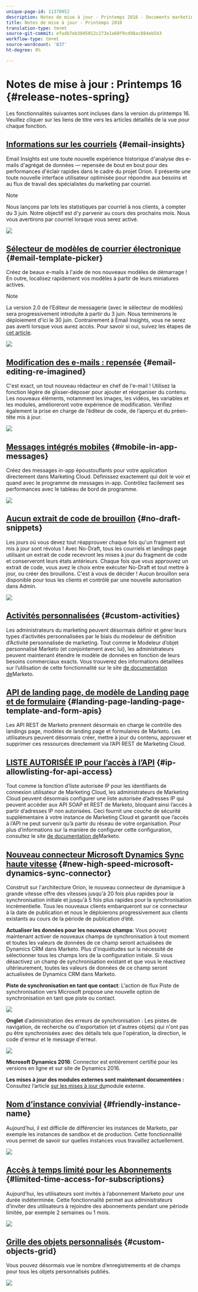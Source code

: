 ```yaml
---
unique-page-id: 11370952
description: Notes de mise à jour - Printemps 2016 - Documents marketing - Documentation du produit
title: Notes de mise à jour - Printemps 2016
translation-type: tm+mt
source-git-commit: efadb7eb3845012c273e1a60f9cd98ac884eb543
workflow-type: tm+mt
source-wordcount: '837'
ht-degree: 0%

---
```



# Notes de mise à jour : Printemps 16 {#release-notes-spring}

Les fonctionnalités suivantes sont incluses dans la version du printemps 16. Veuillez cliquer sur les liens de titre vers les articles détaillés de la vue pour chaque fonction.

## [Informations sur les courriels](http://docs.marketo.com/display/docs/email+insights) {#email-insights}

Email Insights est une toute nouvelle expérience historique d&#39;analyse des e-mails d&#39;agrégat de données — repensée de bout en bout pour des performances d&#39;éclair rapides dans le cadre du projet Orion. Il présente une toute nouvelle interface utilisateur optimisée pour répondre aux besoins et au flux de travail des spécialistes du marketing par courriel.

>[!NOTE]
>
>Nous lançons par lots les statistiques par courriel à nos clients, à compter du 3 juin. Notre objectif est d&#39;y parvenir au cours des prochains mois. Nous vous avertirons par courriel lorsque vous serez activé.

![](assets/two.png)

## [Sélecteur de modèles de courrier électronique](/help/marketo/product-docs/email-marketing/general/email-editor-2/email-template-picker-overview.md) {#email-template-picker}

Créez de beaux e-mails à l&#39;aide de nos nouveaux modèles de démarrage ! En outre, localisez rapidement vos modèles à partir de leurs miniatures actives.

>[!NOTE]
>
>La version 2.0 de l’Editeur de messagerie (avec le sélecteur de modèles) sera progressivement introduite à partir du 3 juin. Nous terminerons le déploiement d&#39;ici le 30 juin. Contrairement à Email Insights, vous ne serez pas averti lorsque vous aurez accès. Pour savoir si oui, suivez les étapes de [cet article](https://docs.marketo.com/pages/viewpage.action?pageId=11373011).

![](assets/5-29-home-starter-templates.png)

## [Modification des e-mails : repensée](/help/marketo/product-docs/email-marketing/general/email-editor-2/email-editor-v2-0-overview.md) {#email-editing-re-imagined}

C&#39;est exact, un tout nouveau rédacteur en chef de l&#39;e-mail ! Utilisez la fonction légère de glisser-déposer pour ajouter et réorganiser du contenu. Les nouveaux éléments, notamment les images, les vidéos, les variables et les modules, amélioreront votre expérience de modification. Vérifiez également la prise en charge de l’éditeur de code, de l’aperçu et du préen-tête mis à jour.

![](assets/17a-29-modules-next.png)

## [Messages intégrés mobiles](/help/marketo/product-docs/mobile-marketing/in-app-messages/understanding-in-app-messages.md) {#mobile-in-app-messages}

Créez des messages in-app époustouflants pour votre application directement dans Marketing Cloud. Définissez exactement qui doit le voir et quand avec le programme de messages in-app. Contrôlez facilement ses performances avec le tableau de bord de programme.

![](assets/pasted-image-at-2016-05-24-09-45-am.png)

## [Aucun extrait de code de brouillon](/help/marketo/product-docs/administration/users-and-roles/managing-user-roles-and-permissions/enable-no-draft-for-snippets.md) {#no-draft-snippets}

Les jours où vous devez tout réapprouver chaque fois qu&#39;un fragment est mis à jour sont révolus ! Avec No-Draft, tous les courriels et landings page utilisant un extrait de code recevront les mises à jour du fragment de code et conserveront leurs états antérieurs. Chaque fois que vous approuvez un extrait de code, vous avez le choix entre exécuter No-Draft et tout mettre à jour, ou créer des brouillons. C&#39;est à vous de décider ! Aucun brouillon sera disponible pour tous les clients et contrôlé par une nouvelle autorisation dans Admin.

![](assets/image2016-5-16-15-3a41-3a17.png)

## [Activités personnalisées](http://docs.marketo.com/display/docs/marketo+custom+activities) {#custom-activities}

Les administrateurs du marketing peuvent désormais définir et gérer leurs types d’activités personnalisées par le biais du modeleur de définition d’Activité personnalisée de marketing. Tout comme le Modeleur d’objet personnalisé Marketo (et conjointement avec lui), les administrateurs peuvent maintenant étendre le modèle de données en fonction de leurs besoins commerciaux exacts. Vous trouverez des informations détaillées sur l’utilisation de cette fonctionnalité sur le site [de documentation de](https://docs.marketo.com/display/public/DOCS/Marketo+Custom+Activities)Marketo.

## [API de landing page, de modèle de Landing page et de formulaire](http://developers.marketo.com/blog/spring-2016-updates/) {#landing-page-landing-page-template-and-form-apis}

Les API REST de Marketo prennent désormais en charge le contrôle des landings page, modèles de landing page et formulaires de Marketo. Les utilisateurs peuvent désormais créer, mettre à jour du contenu, approuver et supprimer ces ressources directement via l’API REST de Marketing Cloud.

## [LISTE AUTORISÉE IP pour l’accès à l’API](/help/marketo/product-docs/administration/additional-integrations/create-an-allowlist-for-ip-based-api-access.md) {#ip-allowlisting-for-api-access}

Tout comme la fonction d’liste autorisée IP pour les identifiants de connexion utilisateur de Marketing Cloud, les administrateurs de Marketing Cloud peuvent désormais configurer une liste autorisée d’adresses IP qui peuvent accéder aux API SOAP et REST de Marketo, bloquant ainsi l’accès à partir d’adresses IP non autorisées. Ceci fournit une couche de sécurité supplémentaire à votre instance de Marketing Cloud et garantit que l’accès à l’API ne peut survenir qu’à partir du réseau de votre organisation. Pour plus d’informations sur la manière de configurer cette configuration, consultez le site [de documentation de](https://docs.marketo.com/display/public/DOCS/Create+a+Whitelist+for+IP-Based+API+Access)Marketo.

## [Nouveau connecteur Microsoft Dynamics Sync haute vitesse](/help/marketo/product-docs/crm-sync/microsoft-dynamics-sync/microsoft-dynamics-sync-details/sync-status.md) {#new-high-speed-microsoft-dynamics-sync-connector}

Construit sur l&#39;architecture Orion, le nouveau connecteur de dynamique à grande vitesse offre des vitesses jusqu&#39;à 20 fois plus rapides pour la synchronisation initiale et jusqu&#39;à 5 fois plus rapides pour la synchronisation incrémentielle. Tous les nouveaux clients embarqueront sur ce connecteur à la date de publication et nous le déploierons progressivement aux clients existants au cours de la période de publication d’été.

**Actualiser les données pour les nouveaux champs**: Vous pouvez maintenant activer de nouveaux champs de synchronisation à tout moment et toutes les valeurs de données de ce champ seront actualisées de Dynamics CRM dans Marketo. Plus d&#39;inquiétudes sur la nécessité de sélectionner tous les champs lors de la configuration initiale. Si vous désactivez un champ de synchronisation existant et que vous le réactivez ultérieurement, toutes les valeurs de données de ce champ seront actualisées de Dynamics CRM dans Marketo.

**Piste de synchronisation en tant que contact**: L&#39;action de flux Piste de synchronisation vers Microsoft propose une nouvelle option de synchronisation en tant que piste ou contact.

![](assets/image2016-5-19-8-3a59-3a9.png)

**Onglet** d’administration des erreurs de synchronisation :  Les pistes de navigation, de recherche ou d&#39;exportation (et d&#39;autres objets) qui n&#39;ont pas pu être synchronisées avec des détails tels que l&#39;opération, la direction, le code d&#39;erreur et le message d&#39;erreur.

![](assets/sync-errors.png)

**Microsoft Dynamics 2016**: Connector est entièrement certifié pour les versions en ligne et sur site de Dynamics 2016.

**Les mises à jour des modules externes sont maintenant documentées :** Consultez l’article [sur les mises à jour du](/help/marketo/product-docs/crm-sync/microsoft-dynamics-sync/marketo-plugin-releases-for-microsoft-dynamics.md)module externe.

## [Nom d’instance convivial](/help/marketo/product-docs/administration/settings/edit-subscription-settings.md) {#friendly-instance-name}

Aujourd’hui, il est difficile de différencier les instances de Marketo, par exemple les instances de sandbox et de production. Cette fonctionnalité vous permet de savoir sur quelles instances vous travaillez actuellement.

![](assets/image2016-5-16-15-3a57-3a14.png)

## [Accès à temps limité pour les Abonnements](/help/marketo/product-docs/administration/users-and-roles/managing-marketo-users.md) {#limited-time-access-for-subscriptions}

Aujourd’hui, les utilisateurs sont invités à l’abonnement Marketo pour une durée indéterminée. Cette fonctionnalité permet aux administrateurs d’inviter des utilisateurs à rejoindre des abonnements pendant une période limitée, par exemple 2 semaines ou 1 mois.

![](assets/image2016-5-16-15-3a59-3a52.png)

## [Grille des objets personnalisés](/help/marketo/product-docs/administration/marketo-custom-objects/understanding-marketo-custom-objects.md) {#custom-objects-grid}

Vous pouvez désormais vue le nombre d’enregistrements et de champs pour tous les objets personnalisés publiés.

![](assets/custom-objects-grid.png)
